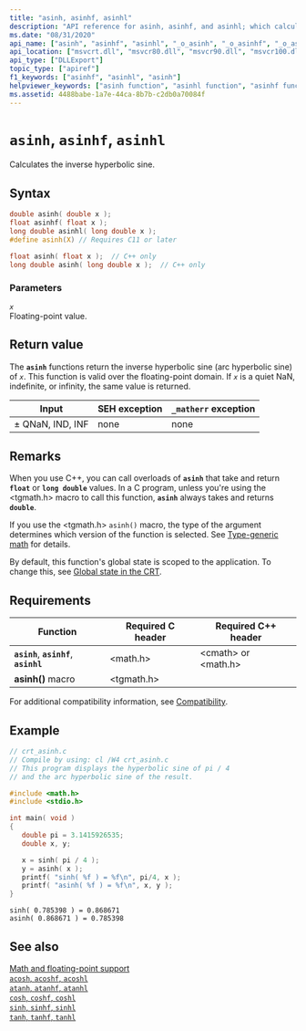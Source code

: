 ```yaml
---
title: "asinh, asinhf, asinhl"
description: "API reference for asinh, asinhf, and asinhl; which calculate the inverse hyperbolic sine of a floating-point value."
ms.date: "08/31/2020"
api_name: ["asinh", "asinhf", "asinhl", "_o_asinh", "_o_asinhf", "_o_asinhl"]
api_location: ["msvcrt.dll", "msvcr80.dll", "msvcr90.dll", "msvcr100.dll", "msvcr100_clr0400.dll", "msvcr110.dll", "msvcr110_clr0400.dll", "msvcr120.dll", "msvcr120_clr0400.dll", "ucrtbase.dll", "api-ms-win-crt-math-l1-1-0.dll"]
api_type: ["DLLExport"]
topic_type: ["apiref"]
f1_keywords: ["asinhf", "asinhl", "asinh"]
helpviewer_keywords: ["asinh function", "asinhl function", "asinhf function"]
ms.assetid: 4488babe-1a7e-44ca-8b7b-c2db0a70084f
---
```

# `asinh`, `asinhf`, `asinhl`

Calculates the inverse hyperbolic sine.

## Syntax

```C
double asinh( double x );
float asinhf( float x );
long double asinhl( long double x );
#define asinh(X) // Requires C11 or later

float asinh( float x );  // C++ only
long double asinh( long double x );  // C++ only
```

### Parameters

*`x`*\
Floating-point value.

## Return value

The **`asinh`** functions return the inverse hyperbolic sine (arc hyperbolic sine) of *`x`*. This function is valid over the floating-point domain. If *`x`* is a quiet NaN, indefinite, or infinity, the same value is returned.

| Input | SEH exception | `_matherr` exception |
|---|---|---|
| ± QNaN, IND, INF | none | none |

## Remarks

When you use C++, you can call overloads of **`asinh`** that take and return **`float`** or **`long double`** values. In a C program, unless you're using the \<tgmath.h> macro to call this function, **`asinh`** always takes and returns **`double`**.

If you use the \<tgmath.h> `asinh()` macro, the type of the argument determines which version of the function is selected. See [Type-generic math](../tgmath.md) for details.

By default, this function's global state is scoped to the application. To change this, see [Global state in the CRT](../global-state.md).

## Requirements

| Function | Required C header | Required C++ header |
|---|---|---|
| **`asinh`**, **`asinhf`**, **`asinhl`** | \<math.h> | \<cmath> or \<math.h> |
| **asinh()** macro | \<tgmath.h> |  |

For additional compatibility information, see [Compatibility](../compatibility.md).

## Example

```C
// crt_asinh.c
// Compile by using: cl /W4 crt_asinh.c
// This program displays the hyperbolic sine of pi / 4
// and the arc hyperbolic sine of the result.

#include <math.h>
#include <stdio.h>

int main( void )
{
   double pi = 3.1415926535;
   double x, y;

   x = sinh( pi / 4 );
   y = asinh( x );
   printf( "sinh( %f ) = %f\n", pi/4, x );
   printf( "asinh( %f ) = %f\n", x, y );
}
```

```Output
sinh( 0.785398 ) = 0.868671
asinh( 0.868671 ) = 0.785398
```

## See also

[Math and floating-point support](../floating-point-support.md)\
[`acosh`, `acoshf`, `acoshl`](acosh-acoshf-acoshl.md)\
[`atanh`, `atanhf`, `atanhl`](atanh-atanhf-atanhl.md)\
[`cosh`, `coshf`, `coshl`](cosh-coshf-coshl.md)\
[`sinh`, `sinhf`, `sinhl`](sinh-sinhf-sinhl.md)\
[`tanh`, `tanhf`, `tanhl`](tanh-tanhf-tanhl.md)

